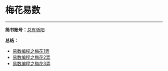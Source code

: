 # 梅花易数
----------
**简书账号：**[总有骄阳](http://www.jianshu.com/u/38e49ff8465d)

**总结：**

- [易数编程之梅花1弄 ](http://www.jianshu.com/p/f200ddd3907d)
- [易数编程之梅花2弄](http://www.jianshu.com/p/8c5b09fe0860)
- [易数编程之梅花3弄](http://www.jianshu.com/p/6280bc9b7681)